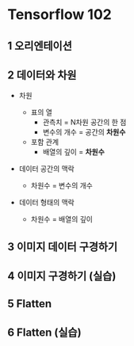 # Tensorflow 102

## 1 오리엔테이션

## 2 데이터와 차원

- 차원
  - 표의 열
    - 관측치 = N차원 공간의 한 점
    - 변수의 개수 = 공간의 **차원수**
  - 포함 관계
    - 배열의 깊이 = **차원수**

- 데이터 공간의 맥락
  - 차원수 = 변수의 개수
- 데이터 형태의 맥락
  - 차원수 = 배열의 깊이

## 3 이미지 데이터 구경하기

## 4 이미지 구경하기 (실습)

## 5 Flatten

## 6 Flatten (실습)

